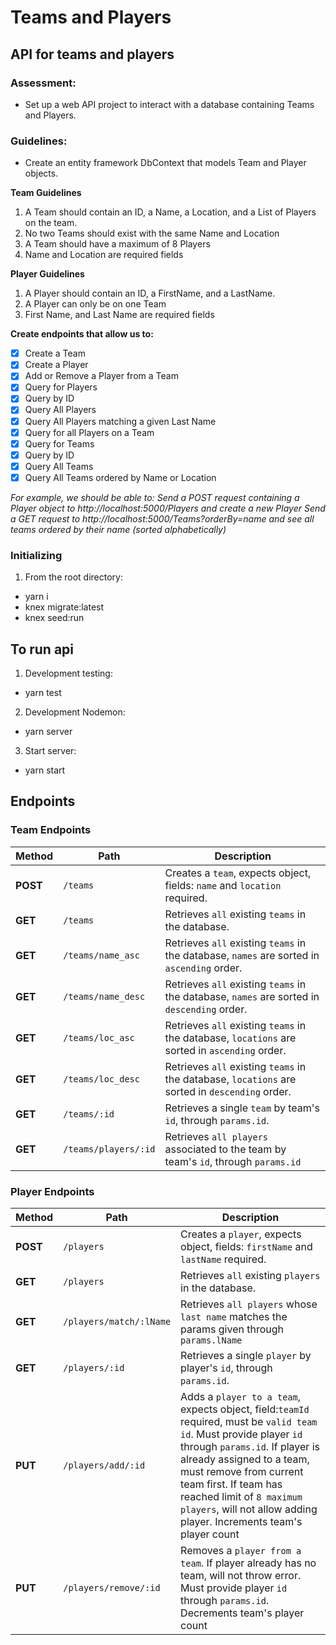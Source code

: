 # Teams and Players

## API for teams and players

### Assessment:

- Set up a web API project to interact with a database containing Teams and Players.

### Guidelines:

- Create an entity framework DbContext that models Team and Player objects.

**Team Guidelines**

1. A Team should contain an ID, a Name, a Location, and a List of Players on the team.
2. No two Teams should exist with the same Name and Location
3. A Team should have a maximum of 8 Players
4. Name and Location are required fields

**Player Guidelines**

1. A Player should contain an ID, a FirstName, and a LastName.
2. A Player can only be on one Team
3. First Name, and Last Name are required fields

**Create endpoints that allow us to:**

- [x] Create a Team
- [x] Create a Player
- [x] Add or Remove a Player from a Team
- [x] Query for Players
- [x] Query by ID
- [x] Query All Players
- [x] Query All Players matching a given Last Name
- [x] Query for all Players on a Team
- [x] Query for Teams
- [x] Query by ID
- [x] Query All Teams
- [x] Query All Teams ordered by Name or Location

_For example, we should be able to:_
_Send a POST request containing a Player object to http://localhost:5000/Players and create a new Player_
_Send a GET request to http://localhost:5000/Teams?orderBy=name and see all teams ordered by their name (sorted alphabetically)_

### Initializing

1. From the root directory:

- yarn i
- knex migrate:latest
- knex seed:run

## To run api

1. Development testing:

- yarn test

2. Development Nodemon:

- yarn server

3. Start server:

- yarn start

## Endpoints

### Team Endpoints

| Method   | Path                 | Description                                                                                     |
| -------- | -------------------- | ----------------------------------------------------------------------------------------------- |
| **POST** | `/teams`             | Creates a `team`, expects object, fields: `name` and `location` required.                       |
| **GET**  | `/teams`             | Retrieves `all` existing `teams` in the database.                                               |
| **GET**  | `/teams/name_asc`    | Retrieves `all` existing `teams` in the database, `names` are sorted in `ascending` order.      |
| **GET**  | `/teams/name_desc`   | Retrieves `all` existing `teams` in the database, `names` are sorted in `descending` order.     |
| **GET**  | `/teams/loc_asc`     | Retrieves `all` existing `teams` in the database, `locations` are sorted in `ascending` order.  |
| **GET**  | `/teams/loc_desc`    | Retrieves `all` existing `teams` in the database, `locations` are sorted in `descending` order. |
| **GET**  | `/teams/:id`         | Retrieves a single `team` by team's `id`, through `params.id`.                                  |
| **GET**  | `/teams/players/:id` | Retrieves `all players` associated to the team by team's `id`, through `params.id`              |

### Player Endpoints

| Method   | Path                    | Description                                                                                                                                                                                                                                                                                                                             |
| -------- | ----------------------- | --------------------------------------------------------------------------------------------------------------------------------------------------------------------------------------------------------------------------------------------------------------------------------------------------------------------------------------- |
| **POST** | `/players`              | Creates a `player`, expects object, fields: `firstName` and `lastName` required.                                                                                                                                                                                                                                                        |
| **GET**  | `/players`              | Retrieves `all` existing `players` in the database.                                                                                                                                                                                                                                                                                     |
| **GET**  | `/players/match/:lName` | Retrieves `all players` whose `last name` matches the params given through `params.lName`                                                                                                                                                                                                                                               |
| **GET**  | `/players/:id`          | Retrieves a single `player` by player's `id`, through `params.id`.                                                                                                                                                                                                                                                                      |
| **PUT**  | `/players/add/:id`      | Adds a `player to a team`, expects object, field:`teamId` required, must be `valid team id`. Must provide player `id` through `params.id`. If player is already assigned to a team, must remove from current team first. If team has reached limit of `8 maximum players`, will not allow adding player. Increments team's player count |
| **PUT**  | `/players/remove/:id`   | Removes a `player from a team`. If player already has no team, will not throw error. Must provide player `id` through `params.id`. Decrements team's player count                                                                                                                                                                       |
